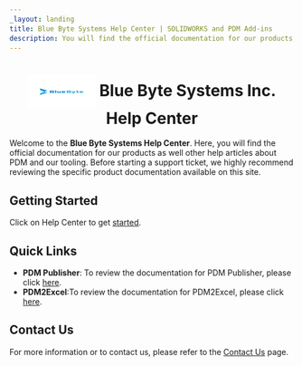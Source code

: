 ```yaml
---
_layout: landing
title: Blue Byte Systems Help Center | SOLIDWORKS and PDM Add-ins
description: You will find the official documentation for our products as well other help articles about PDM and our tooling. Before starting a support ticket, we highly recommend reviewing the specific product documentation available on this site.
---
```


# <div align="center"> <img src="images/logo.png" width="120" height="60" style="vertical-align:middle;"/> Blue Byte Systems Inc. Help Center
</div>

Welcome to the **Blue Byte Systems Help Center**. Here, you will find the official documentation for our products as well other help articles about PDM and our tooling. Before starting a support ticket, we highly recommend reviewing the specific product documentation available on this site.

## Getting Started 
Click on Help Center to get [started](src/introduction.html).

## Quick Links

- **PDM Publisher**: To review the documentation for PDM Publisher, please click [here](src/pdmpublisher.html).
- **PDM2Excel**:To review the documentation for PDM2Excel, please click [here](src/pdm2excel.html).


## Contact Us

For more information or to contact us, please refer to the [Contact Us](https://bluebyte.biz/contact) page.
